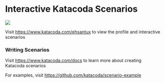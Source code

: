 # Interactive Katacoda Scenarios

[![](http://shields.katacoda.com/katacoda/ehsantux/count.svg)](https://www.katacoda.com/ehsantux "Get your profile on Katacoda.com")

Visit https://www.katacoda.com/ehsantux to view the profile and interactive scenarios

### Writing Scenarios
Visit https://www.katacoda.com/docs to learn more about creating Katacoda scenarios

For examples, visit https://github.com/katacoda/scenario-example
